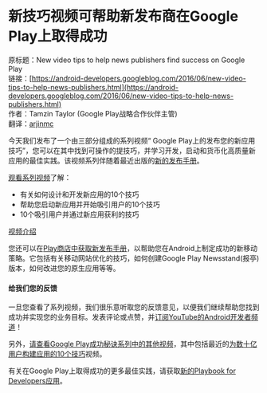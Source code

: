# 新技巧视频可帮助新发布商在Google Play上取得成功

原标题：New video tips to help news publishers find success on Google Play  
链接：[https://android-developers.googleblog.com/2016/06/new-video-tips-to-help-news-publishers.html](https://android-developers.googleblog.com/2016/06/new-video-tips-to-help-news-publishers.html)  
作者：Tamzin Taylor (Google Play战略合作伙伴主管)  
翻译：[arjinmc](https://github.com/arjinmc)  

今天我们发布了一个由三部分组成的系列视频“ Google Play上的发布您的新应用技巧”，您可以在其中找到可操作的提技巧，并学习开发，启动和货币化高质量新应用的最佳实践。该视频系列伴随着最近出版的[新的发布手册](https://play.google.com/store/books/details/Google_Inc_The_News_Publisher_Playbook_for_Android?id=O7T3CwAAQBAJ)。

[观看系列视频](https://www.youtube.com/playlist?list=PLWz5rJ2EKKc_ElGrEtiEXc83m1SeYu3-Q)了解：

* 有关如何设计和开发新应用的10个技巧
* 帮助您启动新应用并开始吸引用户的10个技巧
* 10个吸引用户并通过新应用获利的技巧

[视频介绍](https://youtu.be/KXdQ90llAHg?list=PLWz5rJ2EKKc9Mb16jZJnULoOu6Uavvo2D)

您还可以在[Play商店中获取新发布手册](https://play.google.com/store/books/details/Google_Inc_The_News_Publisher_Playbook_for_Android?id=O7T3CwAAQBAJ&hl=en_GB)，以帮助您在Android上制定成功的新移动策略。它包括有关移动网站优化的技巧，如何创建Google Play Newsstand(报亭)版本，如何改进您的原生应用等等。

#### 给我们您的反馈

一旦您查看了系列视频，我们很乐意听取您的反馈意见，以便我们继续帮助您找到成功并实现您的业务目标。发表评论或点赞，并[订阅YouTube的Android开发者频道](https://www.youtube.com/channel/UCVHFbqXqoYvEWM1Ddxl0QDg?sub_confirmation=1)！

另外，[请查看Google Play成功秘诀系列中的其他视频](https://www.youtube.com/playlist?list=PLWz5rJ2EKKc_ElGrEtiEXc83m1SeYu3-Q)，其中包括最近的[为数十亿用户构建应用的10个技巧](https://www.youtube.com/watch?v=PfwHq8w9GBc&list=PLWz5rJ2EKKc_ElGrEtiEXc83m1SeYu3-Q&index=11)视频。

有关在Google Play上取得成功的更多最佳实践，请获取[新的Playbook for Developers应用](https://g.co/play/playbook-androiddevblogposts-evergreen)。

